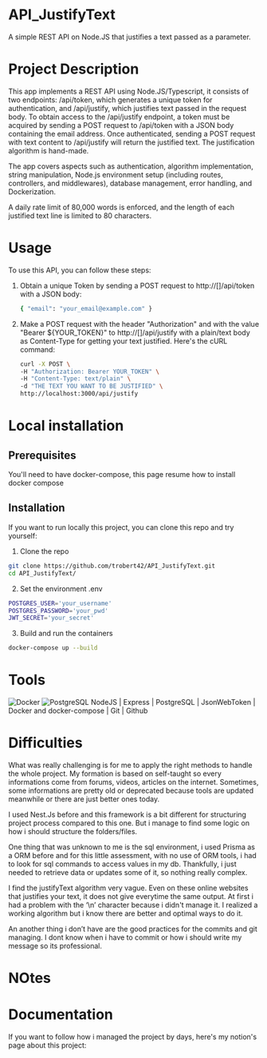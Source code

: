 # API_JustifyText
A simple REST API on Node.JS that justifies a text passed as a parameter.

# Project Description
This app implements a REST API using Node.JS/Typescript, it consists of two endpoints: /api/token, which generates a unique token for authentication, and /api/justify, which justifies text passed in the request body.
To obtain access to the /api/justify endpoint, a token must be acquired by sending a POST request to /api/token with a JSON body containing the email address. Once authenticated, sending a POST request with text content to /api/justify will return the justified text. The justification algorithm is hand-made.

The app covers aspects such as authentication, algorithm implementation, string manipulation, Node.js environment setup (including routes, controllers, and middlewares), database management, error handling, and Dockerization.

A daily rate limit of 80,000 words is enforced, and the length of each justified text line is limited to 80 characters.

# Usage 
To use this API, you can follow these steps:
1. Obtain a unique Token by sending a POST request to http://[]/api/token with a JSON body:
   ``` bash
   { "email": "your_email@example.com" }
   ```
2. Make a POST request with the header "Authorization" and with the value "Bearer ${YOUR_TOKEN}" to http://[]/api/justify with a plain/text body as Content-Type for getting your text justified. Here's the cURL command:
   ``` bash
   curl -X POST \
   -H "Authorization: Bearer YOUR_TOKEN" \
   -H "Content-Type: text/plain" \
   -d "THE TEXT YOU WANT TO BE JUSTIFIED" \
   http://localhost:3000/api/justify
   ```

# Local installation
## Prerequisites
You'll need to have docker-compose, <a ref="https://docs.docker.com/compose/install/">this page</a> resume how to install docker compose 

## Installation
If you want to run locally this project, you can clone this repo and try yourself:
1. Clone the repo
  ``` bash
  git clone https://github.com/trobert42/API_JustifyText.git
  cd API_JustifyText/
  ```
2. Set the environment .env
  ``` bash
  POSTGRES_USER='your_username'
  POSTGRES_PASSWORD='your_pwd'
  JWT_SECRET='your_secret'
  ```
3. Build and run the containers
  ``` bash
  docker-compose up --build
  ```

# Tools
<img alt="Docker" src="https://img.shields.io/badge/docker-%230db7ed.svg?logo=docker&logoColor=white">
<img alt="PostgreSQL" src ="https://img.shields.io/badge/PostgreSQL-316192.svg?logo=postgresql&logoColor=white">
NodeJS | Express | PostgreSQL | JsonWebToken | Docker and docker-compose | Git | Github

# Difficulties
What was really challenging is for me to apply the right methods to handle the whole project. My formation is based on self-taught so every informations come from forums, videos, articles on the internet. Sometimes, some informations are pretty old or deprecated because tools are updated meanwhile or there are just better ones today. 

I used Nest.Js before and this framework is a bit different for structuring project process compared to this one. But i manage to find some logic on how i should structure the folders/files. 

One thing that was unknown to me is the sql environment, i used Prisma as a ORM before and for this little assessment, with no use of ORM tools, i had to look for sql commands to access values in my db. Thankfully, i just needed to retrieve data or updates some of it, so nothing really complex.

I find the justifyText algorithm very vague. Even on these online websites that justifies your text, it does not give everytime the same output. At first i had a problem with the ‘\n’ character because i didn't manage it. I realized a working algorithm but i know there are better and optimal ways to do it.

An another thing i don’t have are the good practices for the commits and git managing. I dont know when i have to commit or how i should write my message so its professional.

# NOtes

# Documentation
If you want to follow how i managed the project by days, here's my notion's page about this project:
